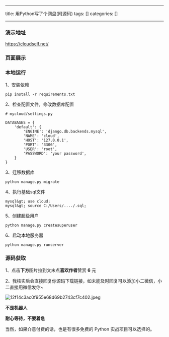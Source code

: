 
--- 
title:  用Python写了个网盘(附源码) 
tags: []
categories: [] 

---
### 演示地址 

https://cloudself.net/

### 页面展示 

### 本地运行 

1、安装依赖

```
pip install -r requirements.txt
```

2、检查配置文件，修改数据库配置

```
# mycloud/settings.py

DATABASES = {
    'default': {
        'ENGINE': 'django.db.backends.mysql',
        'NAME': 'cloud',
        'HOST': '127.0.0.1',
        'PORT': '3306',
        'USER': 'root',
        'PASSWORD': 'your password',
    }
}
```

3、迁移数据库

```
python manage.py migrate
```

4、执行基础sql文件

```
mysql&gt; use cloud;
mysql&gt; source C:/Users/..../.sql;
```

5、创建超级用户

```
python manage.py createsuperuser
```

6、启动本地服务器

```
python manage.py runserver
```

### 源码获取 

1、点击**下方**图片拉到文末点**喜欢作者**赞赏 **6** 元



2、我核实后会直接回复你源码下载链接，如未能及时回复可以添加小二微信，小二直接用微信发你~

<img src="https://img-blog.csdnimg.cn/img_convert/12f14c3ac0f955e68d69b2743cf7c402.jpeg" alt="12f14c3ac0f955e68d69b2743cf7c402.jpeg">

**不是机器人**

**耐心等待，不要着急**

当然，如果介意付费的话，也是有很多免费的 Python 实战项目可以选择的。



